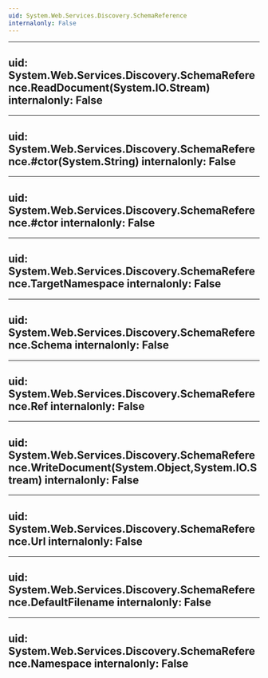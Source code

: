 ```yaml
---
uid: System.Web.Services.Discovery.SchemaReference
internalonly: False
---
```


---
uid: System.Web.Services.Discovery.SchemaReference.ReadDocument(System.IO.Stream)
internalonly: False
---

---
uid: System.Web.Services.Discovery.SchemaReference.#ctor(System.String)
internalonly: False
---

---
uid: System.Web.Services.Discovery.SchemaReference.#ctor
internalonly: False
---

---
uid: System.Web.Services.Discovery.SchemaReference.TargetNamespace
internalonly: False
---

---
uid: System.Web.Services.Discovery.SchemaReference.Schema
internalonly: False
---

---
uid: System.Web.Services.Discovery.SchemaReference.Ref
internalonly: False
---

---
uid: System.Web.Services.Discovery.SchemaReference.WriteDocument(System.Object,System.IO.Stream)
internalonly: False
---

---
uid: System.Web.Services.Discovery.SchemaReference.Url
internalonly: False
---

---
uid: System.Web.Services.Discovery.SchemaReference.DefaultFilename
internalonly: False
---

---
uid: System.Web.Services.Discovery.SchemaReference.Namespace
internalonly: False
---
